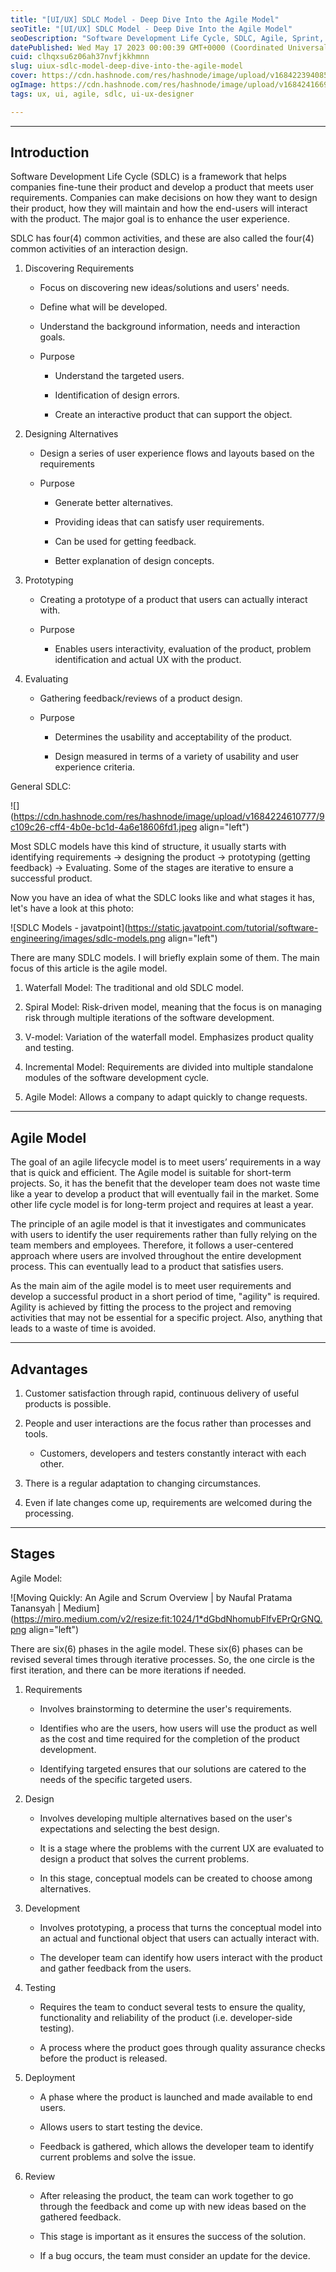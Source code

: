 ```yaml
---
title: "[UI/UX] SDLC Model - Deep Dive Into the Agile Model"
seoTitle: "[UI/UX] SDLC Model - Deep Dive Into the Agile Model"
seoDescription: "Software Development Life Cycle, SDLC, Agile, Sprint, Interaction Design, UI, UX"
datePublished: Wed May 17 2023 00:00:39 GMT+0000 (Coordinated Universal Time)
cuid: clhqxsu6z06ah37nvfjkkhmnn
slug: uiux-sdlc-model-deep-dive-into-the-agile-model
cover: https://cdn.hashnode.com/res/hashnode/image/upload/v1684223940853/7c527af0-cd29-4beb-b3bc-dc2bf75bd785.png
ogImage: https://cdn.hashnode.com/res/hashnode/image/upload/v1684241669182/9eb06a90-64f1-40b5-90a5-b982fb451445.png
tags: ux, ui, agile, sdlc, ui-ux-designer

---
```


---

## Introduction

Software Development Life Cycle (SDLC) is a framework that helps companies fine-tune their product and develop a product that meets user requirements. Companies can make decisions on how they want to design their product, how they will maintain and how the end-users will interact with the product. The major goal is to enhance the user experience.

SDLC has four(4) common activities, and these are also called the four(4) common activities of an interaction design.

1. Discovering Requirements
    
    * Focus on discovering new ideas/solutions and users' needs.
        
    * Define what will be developed.
        
    * Understand the background information, needs and interaction goals.
        
    * Purpose
        
        * Understand the targeted users.
            
        * Identification of design errors.
            
        * Create an interactive product that can support the object.
            
2. Designing Alternatives
    
    * Design a series of user experience flows and layouts based on the requirements
        
    * Purpose
        
        * Generate better alternatives.
            
        * Providing ideas that can satisfy user requirements.
            
        * Can be used for getting feedback.
            
        * Better explanation of design concepts.
            
3. Prototyping
    
    * Creating a prototype of a product that users can actually interact with.
        
    * Purpose
        
        * Enables users interactivity, evaluation of the product, problem identification and actual UX with the product.
            
4. Evaluating
    
    * Gathering feedback/reviews of a product design.
        
    * Purpose
        
        * Determines the usability and acceptability of the product.
            
        * Design measured in terms of a variety of usability and user experience criteria.
            

General SDLC:

![](https://cdn.hashnode.com/res/hashnode/image/upload/v1684224610777/9c109c26-cff4-4b0e-bc1d-4a6e18606fd1.jpeg align="left")

Most SDLC models have this kind of structure, it usually starts with identifying requirements -&gt; designing the product -&gt; prototyping (getting feedback) -&gt; Evaluating. Some of the stages are iterative to ensure a successful product.

Now you have an idea of what the SDLC looks like and what stages it has, let's have a look at this photo:

![SDLC Models - javatpoint](https://static.javatpoint.com/tutorial/software-engineering/images/sdlc-models.png align="left")

There are many SDLC models. I will briefly explain some of them. The main focus of this article is the agile model.

1. Waterfall Model: The traditional and old SDLC model.
    
2. Spiral Model: Risk-driven model, meaning that the focus is on managing risk through multiple iterations of the software development.
    
3. V-model: Variation of the waterfall model. Emphasizes product quality and testing.
    
4. Incremental Model: Requirements are divided into multiple standalone modules of the software development cycle.
    
5. Agile Model: Allows a company to adapt quickly to change requests.
    

---

## Agile Model

The goal of an agile lifecycle model is to meet users’ requirements in a way that is quick and efficient. The Agile model is suitable for short-term projects. So, it has the benefit that the developer team does not waste time like a year to develop a product that will eventually fail in the market. Some other life cycle model is for long-term project and requires at least a year.

The principle of an agile model is that it investigates and communicates with users to identify the user requirements rather than fully relying on the team members and employees. Therefore, it follows a user-centered approach where users are involved throughout the entire development process. This can eventually lead to a product that satisfies users.

As the main aim of the agile model is to meet user requirements and develop a successful product in a short period of time, "agility" is required. Agility is achieved by fitting the process to the project and removing activities that may not be essential for a specific project. Also, anything that leads to a waste of time is avoided.

---

## Advantages

1. Customer satisfaction through rapid, continuous delivery of useful products is possible.
    
2. People and user interactions are the focus rather than processes and tools.
    
    * Customers, developers and testers constantly interact with each other.
        
3. There is a regular adaptation to changing circumstances.
    
4. Even if late changes come up, requirements are welcomed during the processing.
    

---

## Stages

Agile Model:

![Moving Quickly: An Agile and Scrum Overview | by Naufal Pratama Tanansyah |  Medium](https://miro.medium.com/v2/resize:fit:1024/1*dGbdNhomubFlfvEPrQrGNQ.png align="left")

There are six(6) phases in the agile model. These six(6) phases can be revised several times through iterative processes. So, the one circle is the first iteration, and there can be more iterations if needed.

1. Requirements
    
    * Involves brainstorming to determine the user's requirements.
        
    * Identifies who are the users, how users will use the product as well as the cost and time required for the completion of the product development.
        
    * Identifying targeted ensures that our solutions are catered to the needs of the specific targeted users.
        
2. Design
    
    * Involves developing multiple alternatives based on the user's expectations and selecting the best design.
        
    * It is a stage where the problems with the current UX are evaluated to design a product that solves the current problems.
        
    * In this stage, conceptual models can be created to choose among alternatives.
        
3. Development
    
    * Involves prototyping, a process that turns the conceptual model into an actual and functional object that users can actually interact with.
        
    * The developer team can identify how users interact with the product and gather feedback from the users.
        
4. Testing
    
    * Requires the team to conduct several tests to ensure the quality, functionality and reliability of the product (i.e. developer-side testing).
        
    * A process where the product goes through quality assurance checks before the product is released.
        
5. Deployment
    
    * A phase where the product is launched and made available to end users.
        
    * Allows users to start testing the device.
        
    * Feedback is gathered, which allows the developer team to identify current problems and solve the issue.
        
6. Review
    
    * After releasing the product, the team can work together to go through the feedback and come up with new ideas based on the gathered feedback.
        
    * This stage is important as it ensures the success of the solution.
        
    * If a bug occurs, the team must consider an update for the device.